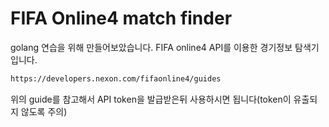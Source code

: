 # FIFA Online4 match finder
golang 연습을 위해 만들어보았습니다. FIFA online4 API를 이용한 경기정보 탐색기입니다.

```bash
https://developers.nexon.com/fifaonline4/guides  
```
위의 guide를 참고해서 API token을 발급받은뒤 사용하시면 됩니다(token이 유출되지 않도록 주의)
